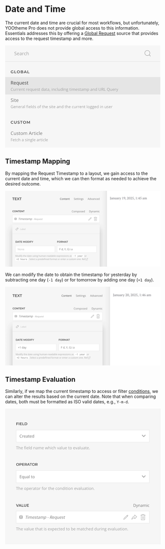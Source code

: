# Date and Time

The current date and time are crucial for most workflows, but unfortunately, YOOtheme Pro does not provide global access to this information. Essentials addresses this by offering a [Global Request](./addons/sources/global#request) source that provides access to the request timestamp and more.

![Global Request Source](./addons/sources/assets/global/request-source.webp)

## Timestamp Mapping

By mapping the Request Timestamp to a layout, we gain access to the current date and time, which we can then format as needed to achieve the desired outcome.

![Request Timestamp Format](./assets/datetime/request-timestamp-format.webp)

We can modify the date to obtain the timestamp for yesterday by subtracting one day (`-1 day`) or for tomorrow by adding one day (`+1 day`).

![Request Timestamp Alter](./assets/datetime/request-timestamp-alter.webp)

## Timestamp Evaluation

Similarly, if we map the current timestamp to access or filter [conditions](./conditions), we can alter the results based on the current date. Note that when comparing dates, both must be formatted as ISO valid dates, e.g., `Y-m-d`.

![Request Timestamp Evaluation](./assets/datetime/request-timestamp-evaluation.webp)
